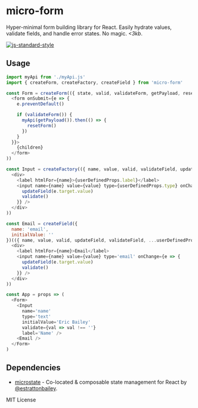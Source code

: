 # micro-form
Hyper-minimal form building library for React. Easily hydrate values, validate fields, and handle error states. No magic. *<3kb*.

[![js-standard-style](https://cdn.rawgit.com/feross/standard/master/badge.svg)](http://standardjs.com)

## Usage
```javascript
import myApi from './myApi.js'
import { createForm, createFactory, createField } from 'micro-form'

const Form = createForm(({ state, valid, validateForm, getPayload, resetForm }) => (
  <form onSubmit={e => {
    e.preventDefault()

    if (validateForm()) {
      myApi(getPayload()).then(() => {
        resetForm()
      })
    }
  }}>
    {children}
  </form>
))

const Input = createFactory(({ name, value, valid, validateField, updateField, ...userDefinedProps }) => (
  <div>
    <label htmlFor={name}>{userDefinedProps.label}</label>
    <input name={name} value={value} type={userDefinedProps.type} onChange={e => {
      updateField(e.target.value)
      validate()
    }} />
  </div>
))

const Email = createField({
  name: 'email',
  initialValue: ''
})(({ name, value, valid, updateField, validateField, ...userDefinedProps }) => (
  <div>
    <label htmlFor={name}>Email</label>
    <input name={name} value={value} type='email' onChange={e => {
      updateField(e.target.value)
      validate()
    }} />
  </div>
))

const App = props => (
  <Form>
    <Input
      name='name'
      type='text'
      initialValue='Eric Bailey'
      validate={val => val !== ''}
      label='Name' />
    <Email />
  </Form>
)

```

## Dependencies
- [microstate](https://github.com/estrattonbailey/microstate) - Co-located & composable state management for React by [@estrattonbailey](https://github.com/estrattonbailey).

MIT License
